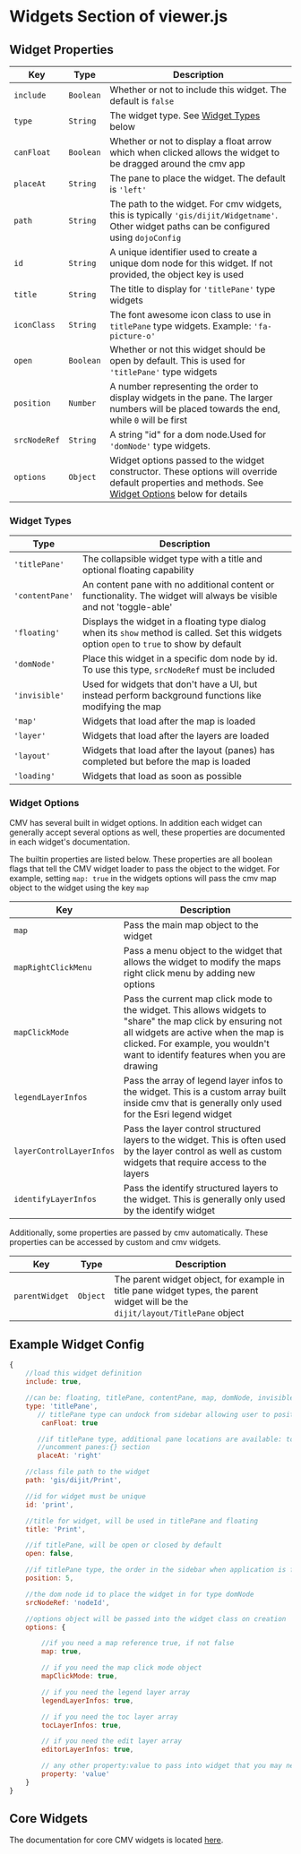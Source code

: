 # Widgets Section of viewer.js

## Widget Properties

Key          | Type      | Description
------------ | --------- | --------------------------------------------------------------------------------------------------------------------------------------------------------------------
`include`    | `Boolean` | Whether or not to include this widget. The default is `false`
`type`       | `String`  | The widget type. See [Widget Types](#widget-types) below
`canFloat`   | `Boolean` | Whether or not to display a float arrow which when clicked allows the widget to be dragged around the cmv app
`placeAt`    | `String`  | The pane to place the widget. The default is `'left'`
`path`       | `String`  | The path to the widget. For cmv widgets, this is typically `'gis/dijit/Widgetname'`. Other widget paths can be configured using `dojoConfig`
`id`         | `String`  | A unique identifier used to create a unique dom node for this widget. If not provided, the object key is used
`title`      | `String`  | The title to display for `'titlePane'` type widgets
`iconClass`  | `String`  | The font awesome icon class to use in `titlePane` type widgets. Example: `'fa-picture-o'`
`open`       | `Boolean` | Whether or not this widget should be open by default. This is used for `'titlePane'` type widgets
`position`   | `Number`  | A number representing the order to display widgets in the pane. The larger numbers will be placed towards the end, while `0` will be first
`srcNodeRef` | `String`  | A string "id" for a dom node.Used for `'domNode'` type widgets.
`options`    | `Object`  | Widget options passed to the widget constructor. These options will override default properties and methods. See [Widget Options](#widget-options) below for details

### Widget Types

Type            | Description
--------------- | -------------------------------------------------------------------------------------------------------------------------------------------
`'titlePane'`   | The collapsible widget type with a title and optional floating capability
`'contentPane'` | An content pane with no additional content or functionality. The widget will always be visible and not 'toggle-able'
`'floating'`    | Displays the widget in a floating type dialog when its `show` method is called. Set this widgets option `open` to `true` to show by default
`'domNode'`     | Place this widget in a specific dom node by id. To use this type, `srcNodeRef` must be included
`'invisible'`   | Used for widgets that don't have a UI, but instead perform background functions like modifying the map
`'map'`         | Widgets that load after the map is loaded
`'layer'`       | Widgets that load after the layers are loaded
`'layout'`      | Widgets that load after the layout (panes) has completed but before the map is loaded
`'loading'`     | Widgets that load as soon as possible

### Widget Options

CMV has several built in widget options. In addition each widget can generally accept several options as well, these properties are documented in each widget's documentation.

The builtin properties are listed below. These properties are all boolean flags that tell the CMV widget loader to pass the object to the widget. For example, setting `map: true` in the widgets options will pass the cmv map object to the widget using the key `map`

Key                      | Description
------------------------ | ------------------------------------------------------------------------------------------------------------------------------------------------------------------------------------------------------------------------------------
`map`                    | Pass the main map object to the widget
`mapRightClickMenu`      | Pass a menu object to the widget that allows the widget to modify the maps right click menu by adding new options
`mapClickMode`           | Pass the current map click mode to the widget. This allows widgets to "share" the map click by ensuring not all widgets are active when the map is clicked. For example, you wouldn't want to identify features when you are drawing
`legendLayerInfos`       | Pass the array of legend layer infos to the widget. This is a custom array built inside cmv that is generally only used for the Esri legend widget
`layerControlLayerInfos` | Pass the layer control structured layers to the widget. This is often used by the layer control as well as custom widgets that require access to the layers
`identifyLayerInfos`     | Pass the identify structured layers to the widget. This is generally only used by the identify widget

Additionally, some properties are passed by cmv automatically. These properties can be accessed by custom and cmv widgets.

Key            | Type     | Description
-------------- | -------- | -------------------------------------------------------------------------------------------------------------------------------
`parentWidget` | `Object` | The parent widget object, for example in title pane widget types, the parent widget will be the `dijit/layout/TitlePane` object

## Example Widget Config

```javascript
{
    //load this widget definition
    include: true,

    //can be: floating, titlePane, contentPane, map, domNode, invisible
    type: 'titlePane',
       // titlePane type can undock from sidebar allowing user to position widget within browser
        canFloat: true

       //if titlePane type, additional pane locations are available: top, right, bottom
       //uncomment panes:{} section
       placeAt: 'right'

    //class file path to the widget
    path: 'gis/dijit/Print',

    //id for widget must be unique
    id: 'print',

    //title for widget, will be used in titlePane and floating
    title: 'Print',

    //if titlePane, will be open or closed by default
    open: false,

    //if titlePane type, the order in the sidebar when application is first opened
    position: 5,

    //the dom node id to place the widget in for type domNode
    srcNodeRef: 'nodeId',

    //options object will be passed into the widget class on creation
    options: {

        //if you need a map reference true, if not false
        map: true,

        // if you need the map click mode object
        mapClickMode: true,

        // if you need the legend layer array
        legendLayerInfos: true,

        // if you need the toc layer array
        tocLayerInfos: true,

        // if you need the edit layer array
        editorLayerInfos: true,

        // any other property:value to pass into widget that you may need
        property: 'value'
    }
}
```

## Core Widgets

The documentation for core CMV widgets is located [here](../widgets/).
